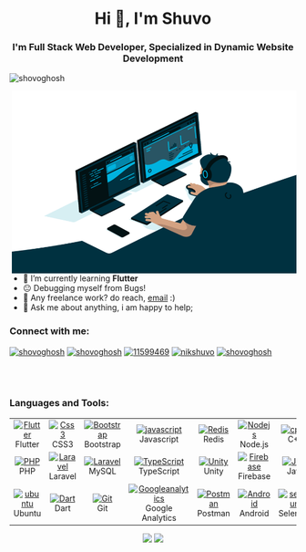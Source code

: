 <h1 align="center">Hi 👋, I'm Shuvo</h1>
<h3 align="center">I'm Full Stack Web Developer, Specialized in Dynamic Website Development</h3>

<p align="left"> <img src="https://komarev.com/ghpvc/?username=shovoghosh&label=Profile%20views&color=0e75b6&style=flat" alt="shovoghosh" /> </p>


<img align="right" alt="GIF" src="https://github.com/shovoghosh/shovoghosh/blob/main/code.gif?raw=true" width="500" height="320" />
<br />

- 🌱 I’m currently learning **Flutter**      
- 😐 Debugging myself from Bugs!
- 💼 Any freelance work? do reach, [email](mailto:shovoghosh@outlook.com) :)
- 💬 Ask me about anything, i am happy to help;
 

<h3 align="left">Connect with me:</h3>
<p align="left">
<a href="https://twitter.com/shovoghosh" target="blank"><img align="center" src="https://raw.githubusercontent.com/rahuldkjain/github-profile-readme-generator/master/src/images/icons/Social/twitter.svg" alt="shovoghosh" height="30" width="40" /></a>
<a href="https://linkedin.com/in/shovoghosh" target="blank"><img align="center" src="https://raw.githubusercontent.com/rahuldkjain/github-profile-readme-generator/master/src/images/icons/Social/linked-in-alt.svg" alt="shovoghosh" height="30" width="40" /></a>
<a href="https://stackoverflow.com/users/11599469" target="blank"><img align="center" src="https://raw.githubusercontent.com/rahuldkjain/github-profile-readme-generator/master/src/images/icons/Social/stack-overflow.svg" alt="11599469" height="30" width="40" /></a>
<a href="https://fb.com/nikshuvo" target="blank"><img align="center" src="https://raw.githubusercontent.com/rahuldkjain/github-profile-readme-generator/master/src/images/icons/Social/facebook.svg" alt="nikshuvo" height="30" width="40" /></a>
<a href="https://www.hackerrank.com/shovoghosh" target="blank"><img align="center" src="https://raw.githubusercontent.com/rahuldkjain/github-profile-readme-generator/master/src/images/icons/Social/hackerrank.svg" alt="shovoghosh" height="30" width="40" /></a>
</p>
<br />
<br />
<h3 align="left">Languages and Tools:</h3>


<table align="center">
  <tr>
      <td align="center" width="96">
      <a href="#Flutter">
        <img src="https://www.vectorlogo.zone/logos/flutterio/flutterio-icon.svg" width="48" height="48" alt="Flutter" />
      </a>
      <br>Flutter
    </td>
    <td align="center" width="96">
      <a href="#css3">
        <img src="https://upload.wikimedia.org/wikipedia/commons/thumb/6/62/CSS3_logo.svg/48px-CSS3_logo.svg.png" width="48" height="48" alt="Css3" />
      </a>
      <br>CSS3
    </td>
     <td align="center" width="96">
      <a href="#bootstrap">
        <img src="https://cdn.worldvectorlogo.com/logos/bootstrap-4.svg" width="48" height="48" alt="Bootstrap" />
      </a>
      <br>Bootstrap
    </td>
     <td align="center" width="96">
      <a href="#js">
        <img src="https://upload.wikimedia.org/wikipedia/commons/thumb/9/99/Unofficial_JavaScript_logo_2.svg/1024px-Unofficial_JavaScript_logo_2.svg.png" width="48" height="48" alt="javascript" />
      </a>
      <br>Javascript
    </td>
     <td align="center" width="96">
      <a href="#Redis">
        <img src="https://www.vectorlogo.zone/logos/redis/redis-icon.svg" width="48" height="48" alt="Redis" />
      </a>
      <br>Redis
    </td>
     <td align="center" width="96">
      <a href="#Nodejs">
        <img src="https://www.vectorlogo.zone/logos/nodejs/nodejs-icon.svg" width="48" height="48" alt="Nodejs" />
      </a>
      <br>Node.js
    </td>
	<td align="center" width="96">
      <a href="#cplus">
        <img src="https://cdn.worldvectorlogo.com/logos/c.svg" width="48" height="48" alt="cplus" />
      </a>
      <br>C++
    </td>
	<td align="center" width="96">
      <a href="#Angular">
        <img src="https://www.vectorlogo.zone/logos/angular/angular-icon.svg" width="48" height="48" alt="Angular" />
      </a>
      <br>Angular.JS
    </td>
	
  </tr>

  <tr>
     <td align="center" width="96">
      <a href="#nuxtjs" >
        <img src="https://i.ibb.co/LzmYpDX/146-1466902-php-logo-png-transparent-php-logo-png-png-removebg-preview.png" width="48" height="48" alt="PHP" />
      </a>
      <br>PHP
    </td>
      <td align="center" width="96">
      <a href="#laravel">
        <img src="https://cdn.worldvectorlogo.com/logos/laravel-2.svg" width="48" height="48" alt="Laravel" />
      </a>
      <br>Laravel
    </td>
      <td align="center" width="96">
      <a href="#laravel">
        <img src="https://www.logo.wine/a/logo/MySQL/MySQL-Logo.wine.svg" width="48" height="48" alt="Laravel" />
      </a>
      <br>MySQL
    </td>
     <td align="center" width="96">
      <a href="#ts">
        <img src="https://upload.wikimedia.org/wikipedia/commons/thumb/4/4c/Typescript_logo_2020.svg/1200px-Typescript_logo_2020.svg.png" width="48" height="48" alt="TypeScript" />
      </a>
      <br>TypeScript
    </td>
     <td align="center" width="96">
        <a href="#Unity">
            <img src="https://www.vectorlogo.zone/logos/unity3d/unity3d-icon.svg" width="48" height="48"
                alt="Unity" />
        </a>
        <br>Unity
    </td>
    <td align="center" width="96">
        <a href="#Firebase">
            <img src="https://www.vectorlogo.zone/logos/firebase/firebase-icon.svg" width="48"
                height="48" alt="Firebase" />
        </a>
        <br>Firebase
    </td>
	<td align="center" width="96">
      <a href="#Java">
        <img src="https://www.vectorlogo.zone/logos/java/java-icon.svg" width="48" height="48" alt="Java" />
      </a>
      <br>Java
    </td>
	<td align="center" width="96">
      <a href="#photoshop">
        <img src="https://cdn.worldvectorlogo.com/logos/photoshop-cc-4.svg" width="48" height="48" alt="photoshop" />
      </a>
      <br>Photoshop
    </td>
  </tr>
   <tr>
      <td align="center" width="96">
      <a href="#ubuntu" >
        <img src="https://seeklogo.com/images/U/ubuntu-logo-8FDEC6A07B-seeklogo.com.png" width="48" height="48" alt="ubuntu" />
      </a>
      <br>Ubuntu
    </td>
     <td align="center" width="96">
      <a href="#dart">
        <img src="https://www.vectorlogo.zone/logos/dartlang/dartlang-icon.svg" width="48" height="48" alt="Dart" />
      </a>
      <br>Dart
    </td>
      <td align="center" width="96">
      <a href="#git" >
        <img src="https://upload.wikimedia.org/wikipedia/commons/thumb/3/3f/Git_icon.svg/1200px-Git_icon.svg.png" width="48" height="48" alt="Git" />
      </a>
      <br>Git
    </td>
      <td align="center"  width="96">
      <a href="#Googleanalytics">
        <img src="https://www.vectorlogo.zone/logos/google_analytics/google_analytics-icon.svg" width="48" height="48" alt="Googleanalytics" />
      </a>
      <br>Google Analytics
    </td>
      <td align="center" width="96">
      <a href="#postman" >
        <img src="https://www.vectorlogo.zone/logos/getpostman/getpostman-icon.svg" width="48" height="48" alt="Postman" />
      </a>
      <br>Postman
    </td>
      <td align="center" width="96">
      <a href="#android" >
        <img src="https://www.vectorlogo.zone/logos/android/android-icon.svg" width="48" height="48" alt="Android" />
      </a>
      <br>Android
    </td>
	<td align="center" width="96">
      <a href="#selenium">
        <img src="https://github.com/simple-icons/simple-icons/blob/master/icons/selenium.svg" width="48" height="48" alt="selenium" />
      </a>
      <br>Selenium
    </td>
	<td align="center" width="96">
      <a href="#Sketch">
        <img src="https://www.vectorlogo.zone/logos/sketchapp/sketchapp-icon.svg" width="48" height="48" alt="Sketch" />
      </a>
      <br>Sketch
    </td>
  </tr>
</table>

<div align="center">
<h2 align="center" style="margin: 5px 10px;"> </h2> 

[![](https://github-readme-stats.vercel.app/api?username=shovoghosh&show_icons=true&theme=github_dark&hide_border=true&locale=en)](https://github.com/shovoghosh) [![](https://github-readme-streak-stats.herokuapp.com?user=shovoghosh&theme=dark&hide_border=true&background=0D1117&ring=1C2F45&fire=4C8EDA&currStreakLabel=4C8EDA)](https://git.io/streak-stats)

</div>
